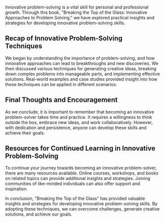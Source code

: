 

Innovative problem-solving is a vital skill for personal and professional growth. Through this book, "Breaking the Top of the Glass: Innovative Approaches to Problem Solving," we have explored practical insights and strategies for developing innovative problem-solving skills.

Recap of Innovative Problem-Solving Techniques
----------------------------------------------

We began by understanding the importance of problem-solving, and how innovative approaches can lead to breakthroughs and new discoveries. We then discussed various techniques for generating creative ideas, breaking down complex problems into manageable parts, and implementing effective solutions. Real-world examples and case studies provided insight into how these techniques can be applied in different scenarios.

Final Thoughts and Encouragement
--------------------------------

As we conclude, it is important to remember that becoming an innovative problem-solver takes time and practice. It requires a willingness to think outside the box, embrace new ideas, and work collaboratively. However, with dedication and persistence, anyone can develop these skills and achieve their goals.

Resources for Continued Learning in Innovative Problem-Solving
--------------------------------------------------------------

To continue your journey towards becoming an innovative problem-solver, there are many resources available. Online courses, workshops, and books on related topics can provide additional insights and strategies. Joining communities of like-minded individuals can also offer support and inspiration.

In conclusion, "Breaking the Top of the Glass" has provided valuable insights and strategies for developing innovative problem-solving skills. By adopting these techniques, we can overcome challenges, generate creative solutions, and achieve our goals.